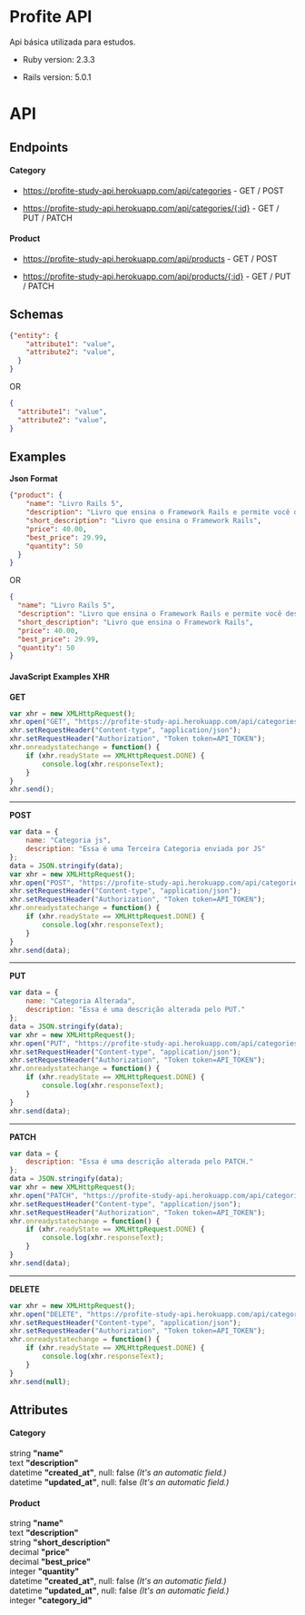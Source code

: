 # Profite API

Api básica utilizada para estudos.

* Ruby version: 2.3.3

* Rails version: 5.0.1


# API

## Endpoints

#### Category

* https://profite-study-api.herokuapp.com/api/categories - GET / POST

* https://profite-study-api.herokuapp.com/api/categories/{:id} - GET / PUT / PATCH


#### Product

* https://profite-study-api.herokuapp.com/api/products - GET / POST

* https://profite-study-api.herokuapp.com/api/products/{:id} - GET / PUT / PATCH


## Schemas
```Json
{"entity": {
    "attribute1": "value",
    "attribute2": "value",
  }
}
```

OR

```Json
{
  "attribute1": "value",
  "attribute2": "value",
}
```
## Examples

__Json Format__
```Json
{"product": {
    "name": "Livro Rails 5",
    "description": "Livro que ensina o Framework Rails e permite você desenvolver um site do zero ao deploy usando as melhores técnicas de desenvolvimento.",
    "short_description": "Livro que ensina o Framework Rails",
    "price": 40.00,
    "best_price": 29.99,
    "quantity": 50
  }
}
```

OR

```Json
{
  "name": "Livro Rails 5",
  "description": "Livro que ensina o Framework Rails e permite você desenvolver um site do zero ao deploy usando as melhores técnicas de desenvolvimento.",
  "short_description": "Livro que ensina o Framework Rails",
  "price": 40.00,
  "best_price": 29.99,
  "quantity": 50
}
```

#### JavaScript Examples XHR
__GET__
```JavaScript
var xhr = new XMLHttpRequest();
xhr.open("GET", "https://profite-study-api.herokuapp.com/api/categories", true);
xhr.setRequestHeader("Content-type", "application/json");
xhr.setRequestHeader("Authorization", "Token token=API_TOKEN");
xhr.onreadystatechange = function() {
    if (xhr.readyState == XMLHttpRequest.DONE) {
        console.log(xhr.responseText);
    }
}
xhr.send();
```
----
__POST__

```JavaScript
var data = {
    name: "Categoria js",
    description: "Essa é uma Terceira Categoria enviada por JS"
};
data = JSON.stringify(data);
var xhr = new XMLHttpRequest();
xhr.open("POST", "https://profite-study-api.herokuapp.com/api/categories/{:id}", true);
xhr.setRequestHeader("Content-type", "application/json");
xhr.setRequestHeader("Authorization", "Token token=API_TOKEN");
xhr.onreadystatechange = function() {
    if (xhr.readyState == XMLHttpRequest.DONE) {
        console.log(xhr.responseText);
    }
}
xhr.send(data);
```
----
__PUT__

```JavaScript
var data = {
    name: "Categoria Alterada",
    description: "Essa é uma descrição alterada pelo PUT."
};
data = JSON.stringify(data);
var xhr = new XMLHttpRequest();
xhr.open("PUT", "https://profite-study-api.herokuapp.com/api/categories/{:id}", true);
xhr.setRequestHeader("Content-type", "application/json");
xhr.setRequestHeader("Authorization", "Token token=API_TOKEN");
xhr.onreadystatechange = function() {
    if (xhr.readyState == XMLHttpRequest.DONE) {
        console.log(xhr.responseText);
    }
}
xhr.send(data);
```
----
__PATCH__

```JavaScript
var data = {
    description: "Essa é uma descrição alterada pelo PATCH."
};
data = JSON.stringify(data);
var xhr = new XMLHttpRequest();
xhr.open("PATCH", "https://profite-study-api.herokuapp.com/api/categories/{:id:}", true);
xhr.setRequestHeader("Content-type", "application/json");
xhr.setRequestHeader("Authorization", "Token token=API_TOKEN");
xhr.onreadystatechange = function() {
    if (xhr.readyState == XMLHttpRequest.DONE) {
        console.log(xhr.responseText);
    }
}
xhr.send(data);
```
----
__DELETE__

```JavaScript
var xhr = new XMLHttpRequest();
xhr.open("DELETE", "https://profite-study-api.herokuapp.com/api/categories/{:id}", true);
xhr.setRequestHeader("Content-type", "application/json");
xhr.setRequestHeader("Authorization", "Token token=API_TOKEN");
xhr.onreadystatechange = function() {
    if (xhr.readyState == XMLHttpRequest.DONE) {
        console.log(xhr.responseText);
    }
}
xhr.send(null);
```

## Attributes

#### Category

string   __"name"__  
text     __"description"__  
datetime __"created_at"__,  null: false _(It's an automatic field.)_  
datetime __"updated_at"__,  null: false _(It's an automatic field.)_  

#### Product

string   __"name"__  
text     __"description"__  
string   __"short_description"__  
decimal  __"price"__  
decimal  __"best_price"__  
integer  __"quantity"__  
datetime __"created_at"__,        null: false _(It's an automatic field.)_  
datetime __"updated_at"__,        null: false _(It's an automatic field.)_  
integer  __"category_id"__  
